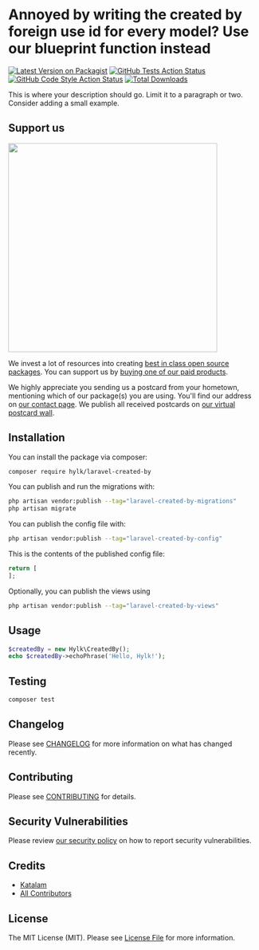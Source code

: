 # Annoyed by writing the created by foreign use id for every model? Use our blueprint function instead

[![Latest Version on Packagist](https://img.shields.io/packagist/v/hylk/laravel-created-by.svg?style=flat-square)](https://packagist.org/packages/hylk/laravel-created-by)
[![GitHub Tests Action Status](https://img.shields.io/github/actions/workflow/status/hylk/laravel-created-by/run-tests.yml?branch=main&label=tests&style=flat-square)](https://github.com/hylk/laravel-created-by/actions?query=workflow%3Arun-tests+branch%3Amain)
[![GitHub Code Style Action Status](https://img.shields.io/github/actions/workflow/status/hylk/laravel-created-by/fix-php-code-style-issues.yml?branch=main&label=code%20style&style=flat-square)](https://github.com/hylk/laravel-created-by/actions?query=workflow%3A"Fix+PHP+code+style+issues"+branch%3Amain)
[![Total Downloads](https://img.shields.io/packagist/dt/hylk/laravel-created-by.svg?style=flat-square)](https://packagist.org/packages/hylk/laravel-created-by)

This is where your description should go. Limit it to a paragraph or two. Consider adding a small example.

## Support us

[<img src="https://github-ads.s3.eu-central-1.amazonaws.com/laravel-created-by.jpg?t=1" width="419px" />](https://spatie.be/github-ad-click/laravel-created-by)

We invest a lot of resources into creating [best in class open source packages](https://spatie.be/open-source). You can support us by [buying one of our paid products](https://spatie.be/open-source/support-us).

We highly appreciate you sending us a postcard from your hometown, mentioning which of our package(s) you are using. You'll find our address on [our contact page](https://spatie.be/about-us). We publish all received postcards on [our virtual postcard wall](https://spatie.be/open-source/postcards).

## Installation

You can install the package via composer:

```bash
composer require hylk/laravel-created-by
```

You can publish and run the migrations with:

```bash
php artisan vendor:publish --tag="laravel-created-by-migrations"
php artisan migrate
```

You can publish the config file with:

```bash
php artisan vendor:publish --tag="laravel-created-by-config"
```

This is the contents of the published config file:

```php
return [
];
```

Optionally, you can publish the views using

```bash
php artisan vendor:publish --tag="laravel-created-by-views"
```

## Usage

```php
$createdBy = new Hylk\CreatedBy();
echo $createdBy->echoPhrase('Hello, Hylk!');
```

## Testing

```bash
composer test
```

## Changelog

Please see [CHANGELOG](CHANGELOG.md) for more information on what has changed recently.

## Contributing

Please see [CONTRIBUTING](CONTRIBUTING.md) for details.

## Security Vulnerabilities

Please review [our security policy](../../security/policy) on how to report security vulnerabilities.

## Credits

- [Katalam](https://github.com/Katalam)
- [All Contributors](../../contributors)

## License

The MIT License (MIT). Please see [License File](LICENSE.md) for more information.

